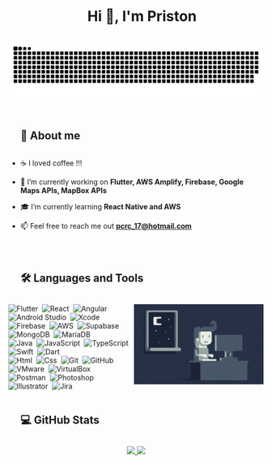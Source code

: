 <!-- Hi there-->
<div id="user-content-toc">
  <ul align="center">
    <summary><h1 style="display: inline-block">Hi 👋, I'm Priston</h1></summary>
  </ul>
</div>

<!--- Snake -->
<div align="center">
  <img  src="https://raw.githubusercontent.com/1999AZZAR/1999AZZAR/43b83cd078271a9cfb8b7eae5b7fa6533a51bd27/resources/img/grid-snake.svg"/>
</div>

<br>

<!-- About me -->
<div id="user-content-toc">
  <ul align="left">
    <summary><h2 style="display: inline-block">👀 About me</h2></summary>
  </ul>
</div>

<!--Intro start-->
- ☕ I loved coffee !!!

- 💼 I’m currently working on **Flutter, AWS Amplify, Firebase, Google Maps APIs, MapBox APIs**

- 🎓 I’m currently learning **React Native and AWS**

- 📫 Feel free to reach me out **pcrc_17@hotmail.com**

<br>

<!-- Skills -->
<div id="user-content-toc">
  <ul align="left">
    <summary><h2 style="display: inline-block">🛠 Languages and Tools</h2></summary>
  </ul>
</div>


<!-- Skills Img -->
<img align="right" style="width:16rem; height:auto" src="https://raw.githubusercontent.com/AVS1508/AVS1508/master/assets/Night-Coding.gif"/>


<!-- Skills start-->
![Flutter](https://img.shields.io/badge/-Flutter-05122A?style=flat&logo=flutter&logoColor=blue)&nbsp;
![React](https://img.shields.io/badge/-React-05122A?style=flat&logo=react)&nbsp;
![Angular](https://img.shields.io/badge/-Angular-05122A?style=flat&logo=angular&logoColor=red)&nbsp;
![Android Studio](https://img.shields.io/badge/-AndroidStudio-05122A?style=flat&logo=androidstudio)&nbsp;
![Xcode](https://img.shields.io/badge/-Xcode-05122A?style=flat&logo=xcode)\
![Firebase](https://img.shields.io/badge/-Firebase-05122A?style=flat&logo=firebase)&nbsp;
![AWS](https://img.shields.io/badge/-AWS-05122A?style=flat&logo=amazonaws)&nbsp;
![Supabase](https://img.shields.io/badge/-Supabase-05122A?style=flat&logo=supabase)&nbsp;
![MongoDB](https://img.shields.io/badge/-MongoDB-05122A?style=flat&logo=mongodb)&nbsp;
![MariaDB](https://img.shields.io/badge/-MariaDB-05122A?style=flat&logo=mariadb)\
![Java](https://img.shields.io/badge/-Java-05122A?style=flat&logo=java)&nbsp;
![JavaScript](https://img.shields.io/badge/-JavaScript-05122A?style=flat&logo=javascript)&nbsp;
![TypeScript](https://img.shields.io/badge/-TypeScript-05122A?style=flat&logo=typescript)&nbsp;
![Swift](https://img.shields.io/badge/-Swift-05122A?style=flat&logo=swift)&nbsp;
![Dart](https://img.shields.io/badge/-Dart-05122A?style=flat&logo=dart&logoColor=blue)\
![Html](https://img.shields.io/badge/-HTML-05122A?style=flat&logo=html5)&nbsp;
![Css](https://img.shields.io/badge/-CSS-05122A?style=flat&logo=css3)&nbsp;
![Git](https://img.shields.io/badge/-Git-05122A?style=flat&logo=git)&nbsp;
![GitHub](https://img.shields.io/badge/-GitHub-05122A?style=flat&logo=github)&nbsp;
![VMware](https://img.shields.io/badge/-VMware-05122A?style=flat&logo=VMware)&nbsp;
![VirtualBox](https://img.shields.io/badge/-VirtualBox-05122A?style=flat&logo=virtualbox)\
![Postman](https://img.shields.io/badge/-Postman-05122A?style=flat&logo=postman)&nbsp;
![Photoshop](https://img.shields.io/badge/-Photoshop-05122A?style=flat&logo=Adobe%20Photoshop)&nbsp;
![Illustrator](https://img.shields.io/badge/-Illustrator-05122A?style=flat&logo=adobe%20illustrator)&nbsp;
![Jira](https://img.shields.io/badge/-Jira-05122A?style=flat&logo=jira&logoColor=blue)&nbsp;

<!-- GitHub Profile Stats -->
<div id="user-content-toc">
  <ul align="left">
    <summary><h2 style="display: inline-block">💻 GitHub Stats</h2></summary>
  </ul>
</div>
  
</div>

<!-- GitHub graphics -->
<p align="center">
  <a href="https://github.com/pristoncarheis">
    <img height="180em" src="https://github-readme-stats-git-masterrstaa-rickstaa.vercel.app/api?username=pristoncarheis&theme=tokyonight"/>
    <img height="180em" src="https://github-readme-streak-stats.herokuapp.com/?user=pristoncarheis&theme=tokyonight"/>
  </a>
</p>

